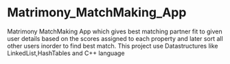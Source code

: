 # Matrimony_MatchMaking_App
Matrimony MatchMaking App which gives best matching partner fit to given user details based on the scores assigned to each property and later sort all other users inorder to find best match. This project use Datastructures like LinkedList,HashTables and C++ language

